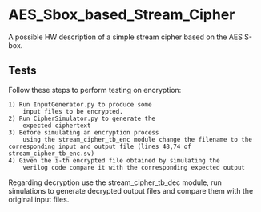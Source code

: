 # AES_Sbox_based_Stream_Cipher
A possible HW description of a simple stream cipher based on the AES S-box.
## Tests
Follow these steps to perform testing on encryption:

	1) Run InputGenerator.py to produce some
		input files to be encrypted.
	2) Run CipherSimulator.py to generate the
		expected ciphertext
	3) Before simulating an encryption process 
		using the stream_cipher_tb_enc module change the filename to the corresponding input and output file (lines 48,74 of stream_cipher_tb_enc.sv)
	4) Given the i-th encrypted file obtained by simulating the
	    verilog code compare it with the corresponding expected output

Regarding decryption use the stream_cipher_tb_dec module, run simulations to generate decrypted output files and compare them with the original input files. 
